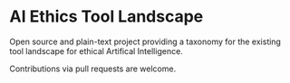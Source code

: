 # AI Ethics Tool Landscape

Open source and plain-text project providing a taxonomy for the existing tool landscape for ethical Artifical Intelligence.

Contributions via pull requests are welcome.
